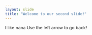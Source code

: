 ```yaml
---
layout: slide
title: "Welcome to our second slide!"
---
```

I like nana
Use the left arrow to go back!
